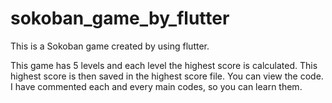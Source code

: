 # sokoban_game_by_flutter
This is a Sokoban game created by using flutter.

This game has 5 levels and each level the highest score is calculated. 
This highest score is then saved in the highest score file. 
You can view the code. 
I have commented each and every main codes, so you can learn them.

